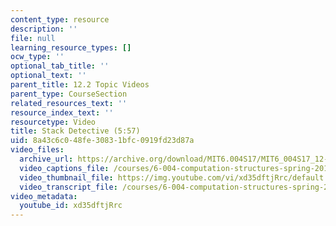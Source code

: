 ```yaml
---
content_type: resource
description: ''
file: null
learning_resource_types: []
ocw_type: ''
optional_tab_title: ''
optional_text: ''
parent_title: 12.2 Topic Videos
parent_type: CourseSection
related_resources_text: ''
resource_index_text: ''
resourcetype: Video
title: Stack Detective (5:57)
uid: 8a43c6c0-48fe-3083-1bfc-0919fd23d87a
video_files:
  archive_url: https://archive.org/download/MIT6.004S17/MIT6_004S17_12-02-05_300k.mp4
  video_captions_file: /courses/6-004-computation-structures-spring-2017/a265fe5f4e9e5bf285b02dd52f96071e_xd35dftjRrc.vtt
  video_thumbnail_file: https://img.youtube.com/vi/xd35dftjRrc/default.jpg
  video_transcript_file: /courses/6-004-computation-structures-spring-2017/d5d5c5a7885ac9ef8e8052a5fd51df3e_xd35dftjRrc.pdf
video_metadata:
  youtube_id: xd35dftjRrc
---
```

